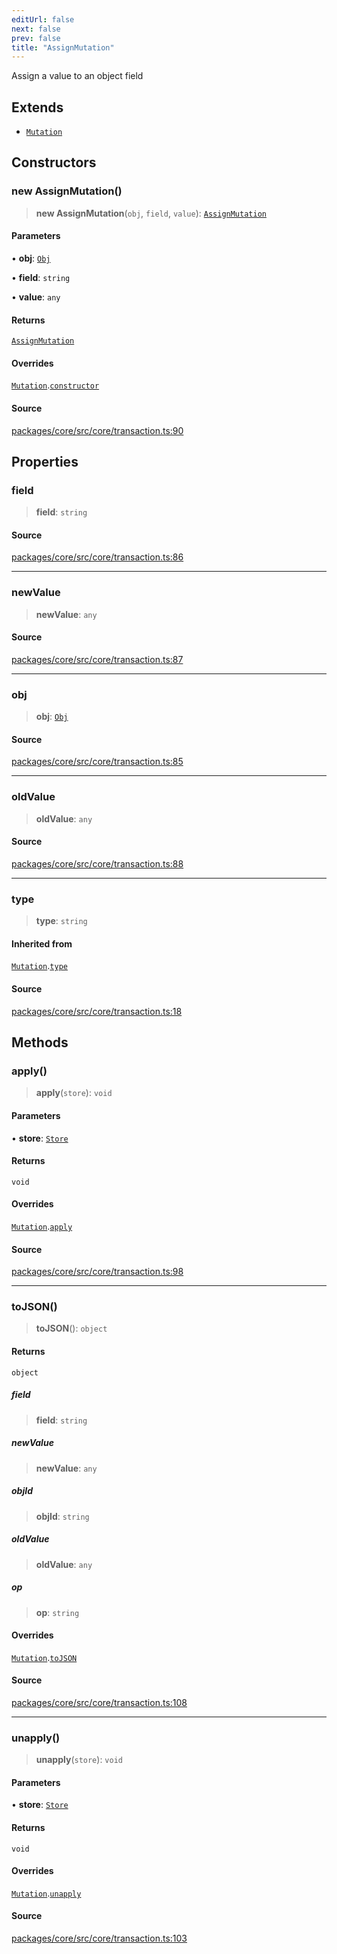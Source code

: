 ```yaml
---
editUrl: false
next: false
prev: false
title: "AssignMutation"
---
```


Assign a value to an object field

## Extends

- [`Mutation`](/api-core/classes/mutation/)

## Constructors

### new AssignMutation()

> **new AssignMutation**(`obj`, `field`, `value`): [`AssignMutation`](/api-core/classes/assignmutation/)

#### Parameters

• **obj**: [`Obj`](/api-core/classes/obj/)

• **field**: `string`

• **value**: `any`

#### Returns

[`AssignMutation`](/api-core/classes/assignmutation/)

#### Overrides

[`Mutation`](/api-core/classes/mutation/).[`constructor`](/api-core/classes/mutation/#constructors)

#### Source

[packages/core/src/core/transaction.ts:90](https://github.com/dgmjs/dgmjs/blob/main/packages/core/src/core/transaction.ts#L90)

## Properties

### field

> **field**: `string`

#### Source

[packages/core/src/core/transaction.ts:86](https://github.com/dgmjs/dgmjs/blob/main/packages/core/src/core/transaction.ts#L86)

***

### newValue

> **newValue**: `any`

#### Source

[packages/core/src/core/transaction.ts:87](https://github.com/dgmjs/dgmjs/blob/main/packages/core/src/core/transaction.ts#L87)

***

### obj

> **obj**: [`Obj`](/api-core/classes/obj/)

#### Source

[packages/core/src/core/transaction.ts:85](https://github.com/dgmjs/dgmjs/blob/main/packages/core/src/core/transaction.ts#L85)

***

### oldValue

> **oldValue**: `any`

#### Source

[packages/core/src/core/transaction.ts:88](https://github.com/dgmjs/dgmjs/blob/main/packages/core/src/core/transaction.ts#L88)

***

### type

> **type**: `string`

#### Inherited from

[`Mutation`](/api-core/classes/mutation/).[`type`](/api-core/classes/mutation/#type)

#### Source

[packages/core/src/core/transaction.ts:18](https://github.com/dgmjs/dgmjs/blob/main/packages/core/src/core/transaction.ts#L18)

## Methods

### apply()

> **apply**(`store`): `void`

#### Parameters

• **store**: [`Store`](/api-core/classes/store/)

#### Returns

`void`

#### Overrides

[`Mutation`](/api-core/classes/mutation/).[`apply`](/api-core/classes/mutation/#apply)

#### Source

[packages/core/src/core/transaction.ts:98](https://github.com/dgmjs/dgmjs/blob/main/packages/core/src/core/transaction.ts#L98)

***

### toJSON()

> **toJSON**(): `object`

#### Returns

`object`

##### field

> **field**: `string`

##### newValue

> **newValue**: `any`

##### objId

> **objId**: `string`

##### oldValue

> **oldValue**: `any`

##### op

> **op**: `string`

#### Overrides

[`Mutation`](/api-core/classes/mutation/).[`toJSON`](/api-core/classes/mutation/#tojson)

#### Source

[packages/core/src/core/transaction.ts:108](https://github.com/dgmjs/dgmjs/blob/main/packages/core/src/core/transaction.ts#L108)

***

### unapply()

> **unapply**(`store`): `void`

#### Parameters

• **store**: [`Store`](/api-core/classes/store/)

#### Returns

`void`

#### Overrides

[`Mutation`](/api-core/classes/mutation/).[`unapply`](/api-core/classes/mutation/#unapply)

#### Source

[packages/core/src/core/transaction.ts:103](https://github.com/dgmjs/dgmjs/blob/main/packages/core/src/core/transaction.ts#L103)
